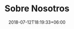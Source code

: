 ---
title: "Sobre Nosotros"
date: 2018-07-12T18:19:33+06:00
heading : "SOMOS IMPULSO. UNA CAFETERÍA EN CANELONES, URUGUAY, NACIDA DEL SUEÑO DE DOS PRIMOS."
description : "Impulso es más que una cafetería, es el sueñogit de Leo y Jonathan, dos primos apasionados por el café. Nos especializamos en ofrecer experiencias únicas a través de nuestras recetas, métodos alternativos de preparación y una dedicación total a la calidad y el sabor en cada taza."
expertise_title: "Especialidades"
expertise_sectors: ["Cafés de especialidad", "Métodos de preparación alternativos", "Postres", "Croissants y focaccias", "Espacio acogedor", "Libros", "Productos locales", "Musica"]
---